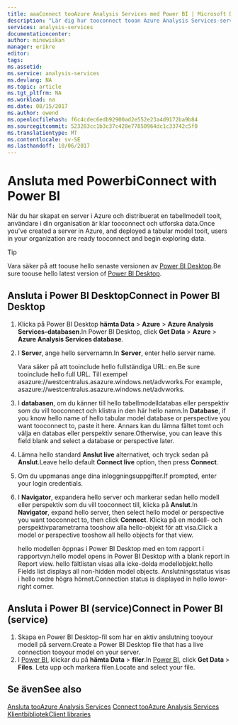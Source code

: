 ```yaml
---
title: aaaConnect tooAzure Analysis Services med Power BI | Microsoft Docs
description: "Lär dig hur tooconnect tooan Azure Analysis Services-servern med hjälp av Power BI."
services: analysis-services
documentationcenter: 
author: minewiskan
manager: erikre
editor: 
tags: 
ms.assetid: 
ms.service: analysis-services
ms.devlang: NA
ms.topic: article
ms.tgt_pltfrm: NA
ms.workload: na
ms.date: 08/15/2017
ms.author: owend
ms.openlocfilehash: f6c4cdec6edb92900ad2e552e23a4d9172ba9b84
ms.sourcegitcommit: 523283cc1b3c37c428e77850964dc1c33742c5f0
ms.translationtype: MT
ms.contentlocale: sv-SE
ms.lasthandoff: 10/06/2017
---
```

# <a name="connect-with-power-bi"></a><span data-ttu-id="6c833-103">Ansluta med Powerbi</span><span class="sxs-lookup"><span data-stu-id="6c833-103">Connect with Power BI</span></span>

<span data-ttu-id="6c833-104">När du har skapat en server i Azure och distribuerat en tabellmodell tooit, användare i din organisation är klar tooconnect och utforska data.</span><span class="sxs-lookup"><span data-stu-id="6c833-104">Once you've created a server in Azure, and deployed a tabular model tooit, users in your organization are ready tooconnect and begin exploring data.</span></span> 

> [!TIP]
> <span data-ttu-id="6c833-105">Vara säker på att toouse hello senaste versionen av [Power BI Desktop](https://powerbi.microsoft.com/desktop/).</span><span class="sxs-lookup"><span data-stu-id="6c833-105">Be sure toouse hello latest version of [Power BI Desktop](https://powerbi.microsoft.com/desktop/).</span></span>
> 
> 
  
## <a name="connect-in-power-bi-desktop"></a><span data-ttu-id="6c833-106">Ansluta i Power BI Desktop</span><span class="sxs-lookup"><span data-stu-id="6c833-106">Connect in Power BI Desktop</span></span>

1. <span data-ttu-id="6c833-107">Klicka på Power BI Desktop **hämta Data** > **Azure** > **Azure Analysis Services-databasen**.</span><span class="sxs-lookup"><span data-stu-id="6c833-107">In Power BI Desktop, click **Get Data** > **Azure** > **Azure Analysis Services database**.</span></span>

2. <span data-ttu-id="6c833-108">I **Server**, ange hello servernamn.</span><span class="sxs-lookup"><span data-stu-id="6c833-108">In **Server**, enter hello server name.</span></span> 
    
    <span data-ttu-id="6c833-109">Vara säker på att tooinclude hello fullständiga URL: en.</span><span class="sxs-lookup"><span data-stu-id="6c833-109">Be sure tooinclude hello full URL.</span></span> <span data-ttu-id="6c833-110">Till exempel asazure://westcentralus.asazure.windows.net/advworks.</span><span class="sxs-lookup"><span data-stu-id="6c833-110">For example, asazure://westcentralus.asazure.windows.net/advworks.</span></span>

3. <span data-ttu-id="6c833-111">I **databasen**, om du känner till hello tabellmodelldatabas eller perspektiv som du vill tooconnect och klistra in den här hello namn.</span><span class="sxs-lookup"><span data-stu-id="6c833-111">In **Database**, if you know hello name of hello tabular model database or perspective you want tooconnect to, paste it here.</span></span> <span data-ttu-id="6c833-112">Annars kan du lämna fältet tomt och välja en databas eller perspektiv senare.</span><span class="sxs-lookup"><span data-stu-id="6c833-112">Otherwise, you can leave this field blank and select a database or perspective later.</span></span>

4. <span data-ttu-id="6c833-113">Lämna hello standard **Anslut live** alternativet, och tryck sedan på **Anslut**.</span><span class="sxs-lookup"><span data-stu-id="6c833-113">Leave hello default **Connect live** option, then press **Connect**.</span></span> 

5. <span data-ttu-id="6c833-114">Om du uppmanas ange dina inloggningsuppgifter.</span><span class="sxs-lookup"><span data-stu-id="6c833-114">If prompted, enter your login credentials.</span></span> 

6. <span data-ttu-id="6c833-115">I **Navigator**, expandera hello server och markerar sedan hello modell eller perspektiv som du vill tooconnect till, klicka på **Anslut**.</span><span class="sxs-lookup"><span data-stu-id="6c833-115">In **Navigator**, expand hello server, then select hello model or perspective you want tooconnect to, then click **Connect**.</span></span> <span data-ttu-id="6c833-116">Klicka på en modell- och perspektivparametrarna tooshow alla hello-objekt för att visa.</span><span class="sxs-lookup"><span data-stu-id="6c833-116">Click  a model or perspective tooshow all hello objects for that view.</span></span>

    <span data-ttu-id="6c833-117">hello modellen öppnas i Power BI Desktop med en tom rapport i rapportvyn.</span><span class="sxs-lookup"><span data-stu-id="6c833-117">hello model opens in Power BI Desktop with a blank report in Report view.</span></span> <span data-ttu-id="6c833-118">hello fältlistan visas alla icke-dolda modellobjekt.</span><span class="sxs-lookup"><span data-stu-id="6c833-118">hello Fields list displays all non-hidden model objects.</span></span> <span data-ttu-id="6c833-119">Anslutningsstatus visas i hello nedre högra hörnet.</span><span class="sxs-lookup"><span data-stu-id="6c833-119">Connection status is displayed in hello lower-right corner.</span></span>

## <a name="connect-in-power-bi-service"></a><span data-ttu-id="6c833-120">Ansluta i Power BI (service)</span><span class="sxs-lookup"><span data-stu-id="6c833-120">Connect in Power BI (service)</span></span>

1. <span data-ttu-id="6c833-121">Skapa en Power BI Desktop-fil som har en aktiv anslutning tooyour modell på servern.</span><span class="sxs-lookup"><span data-stu-id="6c833-121">Create a Power BI Desktop file that has a live connection tooyour model on your server.</span></span>
2. <span data-ttu-id="6c833-122">I [Power BI](https://powerbi.microsoft.com), klickar du på **hämta Data** > **filer**.</span><span class="sxs-lookup"><span data-stu-id="6c833-122">In [Power BI](https://powerbi.microsoft.com), click **Get Data** > **Files**.</span></span> <span data-ttu-id="6c833-123">Leta upp och markera filen.</span><span class="sxs-lookup"><span data-stu-id="6c833-123">Locate and select your file.</span></span>



## <a name="see-also"></a><span data-ttu-id="6c833-124">Se även</span><span class="sxs-lookup"><span data-stu-id="6c833-124">See also</span></span>
<span data-ttu-id="6c833-125">[Ansluta tooAzure Analysis Services](analysis-services-connect.md) </span><span class="sxs-lookup"><span data-stu-id="6c833-125">[Connect tooAzure Analysis Services](analysis-services-connect.md) </span></span>  
[<span data-ttu-id="6c833-126">Klientbibliotek</span><span class="sxs-lookup"><span data-stu-id="6c833-126">Client libraries</span></span>](analysis-services-data-providers.md)

